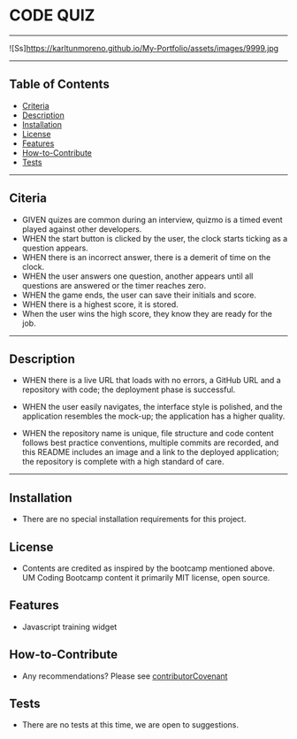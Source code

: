 # **CODE QUIZ**
___________________________________________________________________________________________________________________________________________________________
![Ss]https://karltunmoreno.github.io/My-Portfolio/assets/images/9999.jpg

___________________________________________________________________________________________________________________________________________________________
## Table of Contents
* [Criteria](#overview)
* [Description](#description)
* [Installation](#installation)
* [License](#license)
* [Features](#features)
* [How-to-Contribute](#how-to-contribute)
* [Tests](#tests)
__________________________________________________________________________________________________________________________________________________________

## Citeria 

* GIVEN quizes are common during an interview, quizmo is a timed event played against other developers.
* WHEN the start button is clicked by the user, the clock starts ticking as a question appears.
* WHEN there is an incorrect answer, there is a demerit of time on the clock.
* WHEN the user answers one question, another appears until all questions are answered or the timer reaches zero.
* WHEN the game ends, the user can save their initials and score.
* WHEN there is a highest score, it is stored. 
* When the user wins the high score, they know they are ready for the job. 
___________________________________________________________________________________________________________________________________________________________________
## Description

* WHEN there is a live URL that loads with no errors, a GitHub URL and a repository with code; the deployment phase is successful.

* WHEN the user easily navigates, the interface style is polished, and the application resembles the mock-up; the application has a higher quality.

* WHEN the repository name is unique, file structure and code content follows best practice conventions, multiple commits are recorded, and this README includes an image and a link to the deployed application; the repository is complete with a high standard of care. 

____________________________________________________________________________________________________________________________________________________________________

## Installation
* There are no special installation requirements for this project.


## License
* Contents are credited as inspired by the bootcamp mentioned above. UM Coding Bootcamp content it primarily MIT license, open source.


## Features
* Javascript training widget

## How-to-Contribute
* Any recommendations?  Please see [contributorCovenant](https://www.contributor-covenant.org)

## Tests
* There are no tests at this time, we are open to suggestions.


